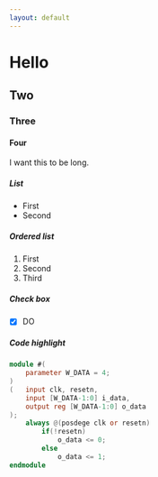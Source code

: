 ```yaml
---
layout: default
---
```

# Hello

## Two
### Three
#### Four
I want this to be long.
<i class="mdi mdi-github-circle"></i>

##### List
* First
* Second

##### Ordered list
1. First
1. Second
1. Third

##### Check box
- [x] DO

##### Code highlight
```verilog
module #(
    parameter W_DATA = 4;
)
(   input clk, resetn,
    input [W_DATA-1:0] i_data,
    output reg [W_DATA-1:0] o_data
);
    always @(posdege clk or resetn)
        if(!resetn)
            o_data <= 0;
        else
            o_data <= 1;
endmodule
```